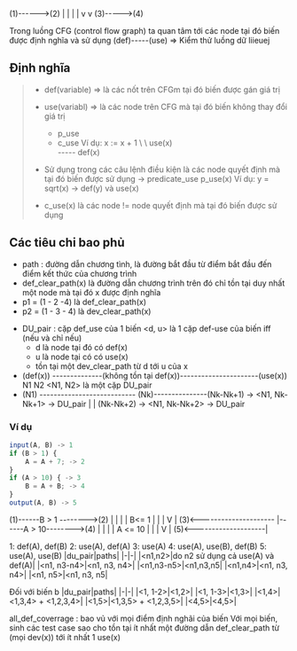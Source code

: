 (1)------>(2)
 |               |
 |               |
 v              v
(3)----->(4)

Trong luồng CFG (control flow graph) ta quan tâm tới các node tại đó biến được định nghĩa và sử dụng
(def)-----(use) => Kiểm thử luồng dữ liieuej
## Định nghĩa
>- def(variable) => là các nốt trên CFGm tại đó biến được gán giá trị
>- use(variabl) => là các node trên CFG mà tại đó biến không thay đổi giá trị
>	- p_use
>	- c_use
>Ví dụ:
>x := x + 1
>\     \ use(x)
>\
>----- def(x)
>
>- Sử dụng trong các câu lệnh điều kiện là các node quyết định mà tại đó biến được sử dụng -> predicate_use
>p_use(x)
>Ví dụ: y  = sqrt(x) -> def(y) và use(x)
>- c_use(x) là các node != node quyết định mà tại đó biến được sử dụng 

## Các tiêu chi bao phủ
+ path : đường dẫn chương tình, là đường bắt đầu từ điểm bắt đầu đến điểm kết thức của chương trình
+ def_clear_path(x) là đường dẫn chương trình trên đó chỉ tồn tại duy nhất một node mà tại đó x được định nghĩa
+ p1 = (1 - 2 -4) là def_clear_path(x)
+ p2 = (1 - 3 - 4) là dev_clear_path(x)

- DU_pair : cặp def_use của 1 biến <d, u> là 1 cặp def-use của biến iff (nếu và chỉ nếu)
	- d là node tại đó có def(x)
	- u là node tại có có use(x)
	- tồn tại một dev_clear_path từ d tới u của x
- (def(x)) --------------(không tồn tại def(x))----------------------(use(x))
      N1                                                                                                                N2
      <N1, N2> là một cặp DU_pair
- (N1) --------------------------- (Nk)---------------(Nk-Nk+1) -> <N1, Nk-Nk+1> -> DU_pair
                                                               |
                                                               |
                                                               (Nk-Nk+2) -> <N1, Nk-Nk+2> -> DU_pair
### Ví dụ
```js
input(A, B) -> 1
if (B > 1) {
	A = A + 7; -> 2
}
if (A > 10) { -> 3
	B = A + B; -> 4
}
output(A, B) -> 5
```
(1)------B > 1 -------->(2)
 |                                        |
 |                                        |
 B<= 1                               |
 |                                        |
 V                                      |
(3)<---------------------
 |------A > 10-------->(4)
 |                                        |
 |                                        |
 A <= 10                           |
 |                                        |
 V                                      |
(5)<--------------------|

1: def(A), def(B)
2: use(A), def(A)
3: use(A)
4: use(A), use(B), def(B)
5: use(A), use(B)
|du_pair|paths|
|-|-|
|<n1,n2>|do n2 sử dụng cả use(A) và def(A)|
|<n1, n3-n4>|<n1, n3, n4>|
|<n1,n3-n5>|<n1,n3,n5|
|<n1,n4>|<n1, n3, n4>|
|<n1, n5>|<n1, n3, n5|

Đối với biến b
|du_pair|paths|
|-|-|
|<1, 1-2>|<1,2>|
|<1, 1-3>|<1,3>|
|<1,4>|<1,3,4> + <1,2,3,4>|
|<1,5>|<1,3,5> + <1,2,3,5>|
|<4,5>|<4,5>|


all_def_coverrage : bao vủ với mọi điểm định nghãi của biến
Với mọi biến, sinh các test case sao cho tồn tại ít nhất một đường dẫn def_clear_path từ (mọi dev(x)) tới ít nhất 1 use(x) 



